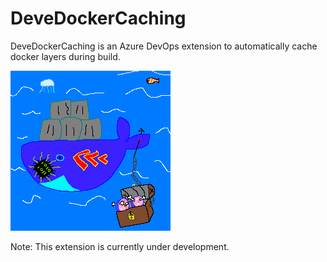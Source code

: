 # DeveDockerCaching
DeveDockerCaching is an Azure DevOps extension to automatically cache docker layers during build.

![](DeveDockerCaching.png)

Note: This extension is currently under development.
